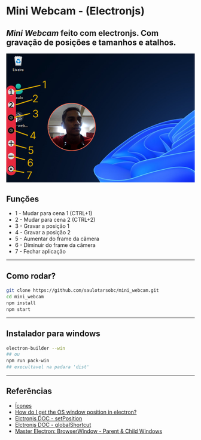 # Mini Webcam - (Electronjs)

## ***Mini Webcam*** feito com electronjs. Com gravação de posições e tamanhos e atalhos.

<div align="center">
    <img src="./img/banner2.png" alt="banner">
</div>

## Funções

- 1 - Mudar para cena 1 (CTRL+1)
- 2 - Mudar para cena 2 (CTRL+2)
- 3 - Gravar a posição 1
- 4 - Gravar a posição 2
- 5 - Aumentar do frame da câmera
- 6 - Diminuir do frame da câmera
- 7 - Fechar aplicação

<hr>

## Como rodar?

```sh
git clone https://github.com/saulotarsobc/mini_webcam.git
cd mini_webcam
npm install
npm start
```

<hr>

## Instalador para windows

```sh
electron-builder --win
## ou
npm run pack-win
## execultavel na padara 'dist'
```

<hr>

## Referências

- [Ícones](https://fontawesome.com/icons)
- [How do I get the OS window position in electron?](https://stackoverflow.com/questions/55564783/how-do-i-get-the-os-window-position-in-electron)
- [Elctronjs DOC - setPosition](https://www.electronjs.org/de/docs/latest/api/browser-window#winsetpositionx-y-animate)
- [Elctronjs DOC - globalShortcut](https://www.electronjs.org/docs/latest/api/global-shortcut)
- [Master Electron: BrowserWindow - Parent & Child Windows](https://youtu.be/l75UxvoRyI4)
